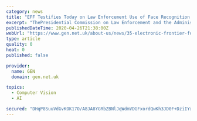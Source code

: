 ```yaml
---
category: news
title: "EFF Testifies Today on Law Enforcement Use of Face Recognition Before Presidential Commission on Law Enforcement and the Administration of Justice"
excerpt: "ThePresidential Commission on Law Enforcement and the Administration of Justice invited EFF to testify on law enforcement use of face recognition. The Commission, which was established via Executive Order and convened fShare"
publishedDateTime: 2020-04-26T21:38:00Z
webUrl: "https://www.gen.net.uk/about-us/news/35-electronic-frontier-foundation-eff/15453-eff-testifies-today-on-law-enforcement-use-of-face-recognition-before-presidential-commission-on-law-enforcement-and-the-administration-of-justice"
type: article
quality: 0
heat: 0
published: false

provider:
  name: GEN
  domain: gen.net.uk

topics:
  - Computer Vision
  - AI

secured: "DHqP8SuuVdGvKOK17O/A8JA8YGRbZBNlJqWdmVDGFxordQwKh3JD0F+DziIYxDtY79v75NwuyShgAotjk63c1sSJm3q2gDdFaCDIiFyJoH4P3HRVP0Ec8pSmkMLRmki0lV9XMIwebN7GoCCb8/Us9N1aeWdWwsW4ahKshJ6GG1KqpOqUJICxQBTUC7OuKkwwOu0u2kRuEraJPPg/Ox/paMXhns87z3tScKhrroH3u8c9Bq9NWhwEaSgkbFzzAz+5++oyc0sXAqRfYmn7gY9x1fT1TIMW/HF7OXoxNpb4HigyNmTZcA6kdriuIcgPx90v;/ISGMOvaRq5dt81Nw7Fjlg=="
---
```


